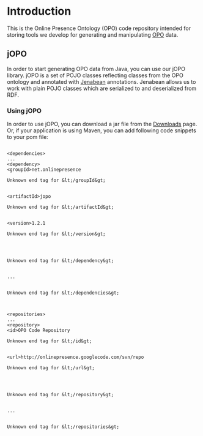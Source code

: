 # Introduction #

This is the Online Presence Ontology (OPO) code repository intended for storing tools we develop for generating and manipulating [OPO](http://online-presence.net) data.

## jOPO ##

In order to start generating OPO data from Java, you can use our jOPO library. jOPO is a set of POJO classes reflecting classes from the OPO ontology and annotated with [Jenabean](http://code.google.com/p/jenabean/) annotations. Jenabean allows us to work with plain POJO classes which are serialized to and deserialized from RDF.

### Using jOPO ###

In order to use jOPO, you can download a jar file from the [Downloads](Downloads.md) page. Or, if your application is using Maven, you can add following code snippets to your pom file:

```

<dependencies>
...
<dependency>
<groupId>net.onlinepresence

Unknown end tag for &lt;/groupId&gt;


<artifactId>jopo

Unknown end tag for &lt;/artifactId&gt;


<version>1.2.1

Unknown end tag for &lt;/version&gt;




Unknown end tag for &lt;/dependency&gt;


...


Unknown end tag for &lt;/dependencies&gt;



<repositories>
...
<repository>
<id>OPO Code Repository

Unknown end tag for &lt;/id&gt;


<url>http://onlinepresence.googlecode.com/svn/repo

Unknown end tag for &lt;/url&gt;




Unknown end tag for &lt;/repository&gt;


...


Unknown end tag for &lt;/repositories&gt;


```
